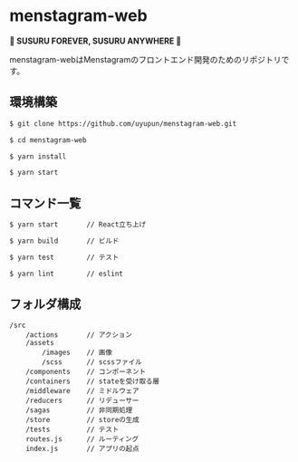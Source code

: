 # menstagram-web

**🍜 SUSURU FOREVER, SUSURU ANYWHERE 🍜**

menstagram-webはMenstagramのフロントエンド開発のためのリポジトリです。

## 環境構築

```bash
$ git clone https://github.com/uyupun/menstagram-web.git

$ cd menstagram-web

$ yarn install

$ yarn start
```

## コマンド一覧

```bash
$ yarn start       // React立ち上げ

$ yarn build       // ビルド

$ yarn test        // テスト

$ yarn lint        // eslint
```


## フォルダ構成

```text
/src
    /actions       // アクション
    /assets
        /images    // 画像
        /scss      // scssファイル
    /components    // コンポーネント
    /containers    // stateを受け取る層
    /middleware    // ミドルウェア
    /reducers      // リデューサー
    /sagas         // 非同期処理
    /store         // storeの生成
    /tests         // テスト
    routes.js      // ルーティング
    index.js       // アプリの起点
```
